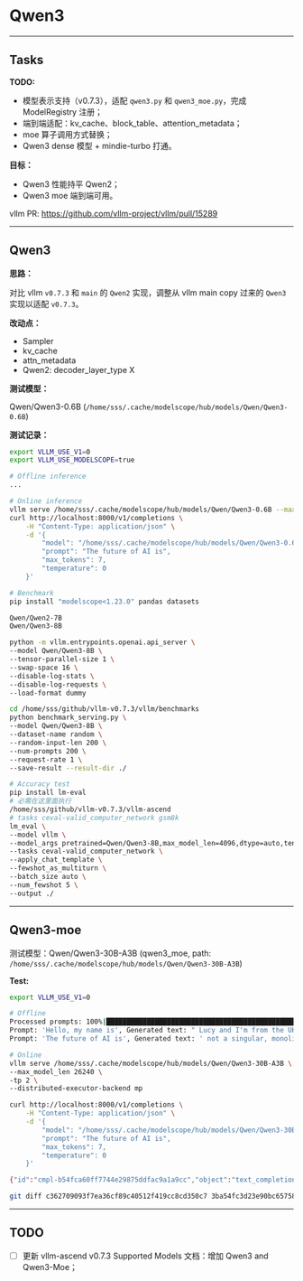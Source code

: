 # Qwen3

---

## Tasks

**TODO:**

- 模型表示支持（v0.7.3），适配 `qwen3.py` 和 `qwen3_moe.py`，完成 ModelRegistry 注册；
- 端到端适配：kv_cache、block_table、attention_metadata；
- moe 算子调用方式替换；
- Qwen3 dense 模型 + mindie-turbo 打通。

**目标：**

- Qwen3 性能持平 Qwen2；
- Qwen3 moe 端到端可用。

vllm PR: https://github.com/vllm-project/vllm/pull/15289

---

## Qwen3

**思路：**

对比 vllm `v0.7.3` 和 `main` 的 `Qwen2` 实现，调整从 vllm main copy 过来的 `Qwen3` 实现以适配 `v0.7.3`。

**改动点：**

- Sampler
- kv_cache
- attn_metadata
- Qwen2: decoder_layer_type X

**测试模型：**

Qwen/Qwen3-0.6B (`/home/sss/.cache/modelscope/hub/models/Qwen/Qwen3-0.6B`)

**测试记录：**

```bash
export VLLM_USE_V1=0
export VLLM_USE_MODELSCOPE=true

# Offline inference
...

# Online inference
vllm serve /home/sss/.cache/modelscope/hub/models/Qwen/Qwen3-0.6B --max_model_len 26240
curl http://localhost:8000/v1/completions \
    -H "Content-Type: application/json" \
    -d '{
        "model": "/home/sss/.cache/modelscope/hub/models/Qwen/Qwen3-0.6B",
        "prompt": "The future of AI is",
        "max_tokens": 7,
        "temperature": 0
    }'

# Benchmark
pip install "modelscope<1.23.0" pandas datasets

Qwen/Qwen2-7B
Qwen/Qwen3-8B

python -m vllm.entrypoints.openai.api_server \
--model Qwen/Qwen3-8B \
--tensor-parallel-size 1 \
--swap-space 16 \
--disable-log-stats \
--disable-log-requests \
--load-format dummy

cd /home/sss/github/vllm-v0.7.3/vllm/benchmarks
python benchmark_serving.py \
--model Qwen/Qwen3-8B \
--dataset-name random \
--random-input-len 200 \
--num-prompts 200 \
--request-rate 1 \
--save-result --result-dir ./

# Accuracy test
pip install lm-eval
# 必需在这里面执行
/home/sss/github/vllm-v0.7.3/vllm-ascend
# tasks ceval-valid_computer_network gsm8k
lm_eval \
--model vllm \
--model_args pretrained=Qwen/Qwen3-8B,max_model_len=4096,dtype=auto,tensor_parallel_size=1,gpu_memory_utilization=0.8 \
--tasks ceval-valid_computer_network \
--apply_chat_template \
--fewshot_as_multiturn \
--batch_size auto \
--num_fewshot 5 \
--output ./
```

---

## Qwen3-moe

测试模型：Qwen/Qwen3-30B-A3B (qwen3_moe, path: `/home/sss/.cache/modelscope/hub/models/Qwen/Qwen3-30B-A3B`)

**Test:**

```bash
export VLLM_USE_V1=0

# Offline
Processed prompts: 100%|█████████████████████████████████████████████████████████████████████████████████████████████████████████████████████████████████████████| 2/2 [00:02<00:00,  1.11s/it, est. speed input: 4.50 toks/s, output: 14.40 toks/s]
Prompt: 'Hello, my name is', Generated text: " Lucy and I'm from the UK. I'm 11 years old and"
Prompt: 'The future of AI is', Generated text: ' not a singular, monolithic entity but a mosaic of possibilities, each shaped by'

# Online
vllm serve /home/sss/.cache/modelscope/hub/models/Qwen/Qwen3-30B-A3B \
--max_model_len 26240 \
-tp 2 \
--distributed-executor-backend mp

curl http://localhost:8000/v1/completions \
    -H "Content-Type: application/json" \
    -d '{
        "model": "/home/sss/.cache/modelscope/hub/models/Qwen/Qwen3-30B-A3B",
        "prompt": "The future of AI is",
        "max_tokens": 7,
        "temperature": 0
    }'

{"id":"cmpl-b54fca60ff7744e29875ddfac9a1a9cc","object":"text_completion","created":1747812724,"model":"/home/sss/.cache/modelscope/hub/models/Qwen/Qwen3-30B-A3B","choices":[{"index":0,"text":" not just about the technology itself,","logprobs":null,"finish_reason":"length","stop_reason":null,"prompt_logprobs":null}],"usage":{"prompt_tokens":5,"total_tokens":12,"completion_tokens":7,"prompt_tokens_details":null}}

git diff c362709093f7ea36cf89c40512f419cc8cd350c7 3ba54fc3d23e90bc65758a5b43b9adf15179ce8a
```

---

## TODO

- [ ] 更新 vllm-ascend v0.7.3 Supported Models 文档：增加 Qwen3 and Qwen3-Moe；
